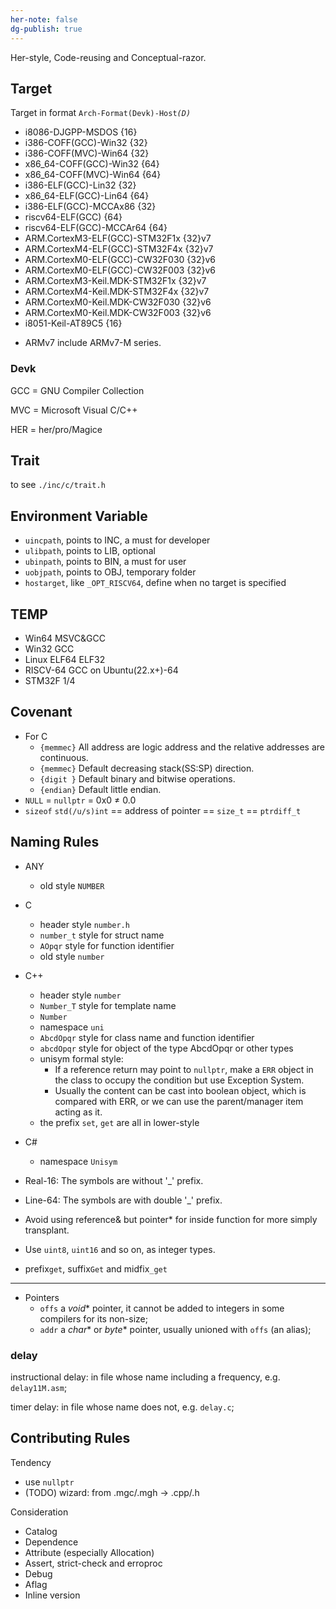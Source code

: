 ```yaml
---
her-note: false
dg-publish: true
---
```


Her-style, Code-reusing and Conceptual-razor.

## Target

Target in format `Arch-Format(Devk)-Host`*`(D)`*
- i8086-DJGPP-MSDOS {16}
- i386-COFF(GCC)-Win32 {32}
- i386-COFF(MVC)-Win64 {32}
- x86_64-COFF(GCC)-Win32 {64}
- x86_64-COFF(MVC)-Win64 {64}
- i386-ELF(GCC)-Lin32 {32}
- x86_64-ELF(GCC)-Lin64 {64}
- i386-ELF(GCC)-MCCAx86 {32}
- riscv64-ELF(GCC) {64}
- riscv64-ELF(GCC)-MCCAr64 {64}
- ARM.CortexM3-ELF(GCC)-STM32F1x {32}v7
- ARM.CortexM4-ELF(GCC)-STM32F4x {32}v7
- ARM.CortexM0-ELF(GCC)-CW32F030 {32}v6
- ARM.CortexM0-ELF(GCC)-CW32F003 {32}v6
- ARM.CortexM3-Keil.MDK-STM32F1x {32}v7
- ARM.CortexM4-Keil.MDK-STM32F4x {32}v7
- ARM.CortexM0-Keil.MDK-CW32F030 {32}v6
- ARM.CortexM0-Keil.MDK-CW32F003 {32}v6
- i8051-Keil-AT89C5 {16}

* ARMv7 include ARMv7-M series.


### Devk


GCC = GNU Compiler Collection

MVC = Microsoft Visual C/C++

HER = her/pro/Magice 


## Trait

to see `./inc/c/trait.h`


## Environment Variable

- `uincpath`, points to INC, a must for developer
- `ulibpath`, points to LIB, optional
- `ubinpath`, points to BIN, a must for user
- `uobjpath`, points to OBJ, temporary folder
- `hostarget`, like `_OPT_RISCV64`, define when no target is specified

## TEMP

- Win64 MSVC&GCC
- Win32 GCC
- Linux ELF64 ELF32
- RISCV-64 GCC on Ubuntu(22.x+)-64
- STM32F 1/4

## Covenant

- For C
    - `{memmec}` All address are logic address and the relative addresses are continuous.
    - `{memmec}` Default decreasing stack(SS:SP) direction.
    - `{digit }` Default binary and bitwise operations.
    - `{endian}` Default little endian.
- `NULL` = `nullptr` = 0x0 ≠ 0.0
- `sizeof` `std(/u/s)int` == address of pointer == `size_t` == `ptrdiff_t` 



## Naming Rules

- ANY
	- old style `NUMBER`
- C
    - header style `number.h` 
    - `number_t`  style for struct name
    - `AOpqr` style for  function identifier
	- old style `number`
- C++ 
    - header style `number` 
    - `Number_T` style for template name
	- `Number` 
    - namespace `uni` 
    - `AbcdOpqr` style for class name and function identifier
    - `abcdOpqr` style for object of the type AbcdOpqr or other types
    - unisym formal style:
        - If a reference return may point to `nullptr`, make a `ERR` object in the class to occupy the condition but use Exception System. 
        - Usually the content can be cast into boolean object, which is compared with ERR, or we can use the parent/manager item acting as it.
    - the prefix `set`, `get` are all in lower-style
- C#
    - namespace `Unisym` 

- Real-16: The symbols are without '_' prefix.
- Line-64: The symbols are with double '_' prefix.
- Avoid using reference& but pointer* for inside function for more simply transplant.
- Use `uint8`, `uint16` and so on, as integer types.

- prefix`get`, suffix`Get` and midfix`_get`

---

- Pointers
	- `offs` a $void*$ pointer, it cannot be added to integers in some compilers for its non-size;
	- `addr` a $char*$ or $byte*$ pointer, usually unioned with `offs` (an alias);


### delay

instructional delay: in file whose name including a frequency, e.g. `delay11M.asm`;

timer delay: in file whose name does not, e.g. `delay.c`;


## Contributing Rules 

Tendency

- use `nullptr` 
- (TODO) wizard: from .mgc/.mgh -> .cpp/.h

Consideration

- Catalog
- Dependence
- Attribute (especially Allocation)
- Assert, strict-check and erroproc
- Debug
- Aflag
- Inline version

